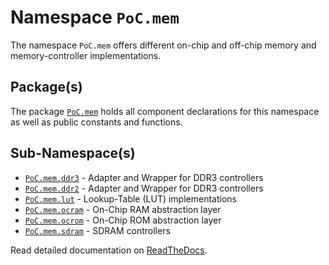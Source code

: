 # Namespace `PoC.mem`

The namespace `PoC.mem` offers different on-chip and off-chip memory and memory-controller
implementations.

## Package(s)
The package [`PoC.mem`][mem.pkg] holds all component declarations for this
namespace as well as public constants and functions.

## Sub-Namespace(s)

 - [`PoC.mem.ddr3`](ddr3) - Adapter and Wrapper for DDR3 controllers
 - [`PoC.mem.ddr2`](ddr2) - Adapter and Wrapper for DDR3 controllers
 - [`PoC.mem.lut`](lut) - Lookup-Table (LUT) implementations
 - [`PoC.mem.ocram`](ocram) - On-Chip RAM abstraction layer
 - [`PoC.mem.ocrom`](ocrom) - On-Chip ROM abstraction layer
 - [`PoC.mem.sdram`](sdram) - SDRAM controllers

[mem.pkg]: mem.pkg.vhdl

Read detailed documentation on [ReadTheDocs](http://poc-library.readthedocs.io/en/latest/IPCores/mem/index.html).
